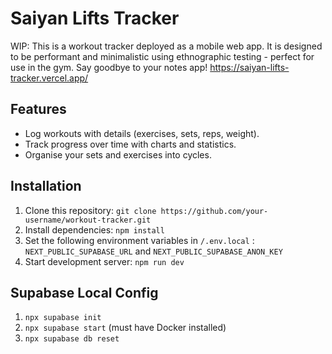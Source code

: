 # Saiyan Lifts Tracker

WIP:
This is a workout tracker deployed as a mobile web app. It is designed to be performant and minimalistic using ethnographic testing - perfect for use in the gym. Say goodbye to your notes app!
https://saiyan-lifts-tracker.vercel.app/

## Features

-   Log workouts with details (exercises, sets, reps, weight).
-   Track progress over time with charts and statistics.
-   Organise your sets and exercises into cycles.
## Installation

1. Clone this repository: `git clone https://github.com/your-username/workout-tracker.git`
2. Install dependencies: `npm install`
3. Set the following environment variables in `/.env.local` : `NEXT_PUBLIC_SUPABASE_URL` and `NEXT_PUBLIC_SUPABASE_ANON_KEY`
4. Start development server: `npm run dev`

## Supabase Local Config

1. `npx supabase init`
2. `npx supabase start` (must have Docker installed)
3. `npx supabase db reset`
